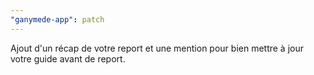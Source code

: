 ```yaml
---
"ganymede-app": patch
---
```


Ajout d'un récap de votre report et une mention pour bien mettre à jour votre guide avant de report.
